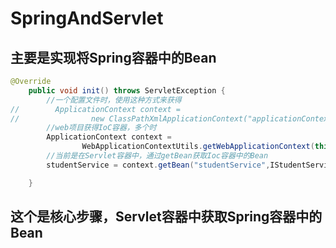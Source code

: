 # SpringAndServlet
## 主要是实现将Spring容器中的Bean
```java
@Override
    public void init() throws ServletException {
        //一个配置文件时，使用这种方式来获得
//        ApplicationContext context =
//                new ClassPathXmlApplicationContext("applicationContext-service.xml");
        //web项目获得IoC容器，多个时
        ApplicationContext context =
                WebApplicationContextUtils.getWebApplicationContext(this.getServletContext());
        //当前是在Servlet容器中，通过getBean获取Ioc容器中的Bean
        studentService = context.getBean("studentService",IStudentService.class);

    }
```
## 这个是核心步骤，Servlet容器中获取Spring容器中的Bean

